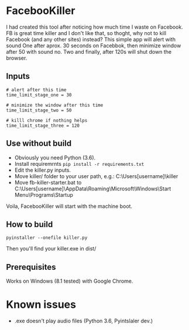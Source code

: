 # FacebooKiller

I had created this tool after noticing how much time I waste on Facebook. FB is great time killer and I don't like that, so thoght, why not to kill Facebook (and any other sites) instead? This simple app will alert with sound One after aprox. 30 seconds on Facebbok, then minimize window after 50 with sound no. Two and finally, after 120s will shut down the browser.

## Inputs

```text
# alert after this time
time_limit_stage_one = 30

# minimize the window after this time
time_limit_stage_two = 50

# killl chrome if nothing helps
time_limit_stage_three = 120
```

## Use without build

* Obviously you need Python (3.6).
* Install requiremrnts ```pip install -r requirements.txt```
* Edit the killer.py inputs.
* Move killer/ folder to your user path, e.g.: C:\Users\[username]\killer
* Move fb-killer-starter.bat to C:\Users\[username]\AppData\Roaming\Microsoft\Windows\Start Menu\Programs\Startup

Voila, FacebooKiller will start with the machine boot.

## How to build

```text
pyinstaller --onefile killer.py
```

Then you'll find your killer.exe in dist/

## Prerequisites

Works on Windows (8.1 tested) with Google Chrome.

# Known issues

* .exe doesn't play audio files (Python 3.6, Pyintslaler dev.)
